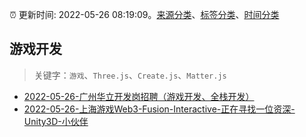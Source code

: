 :alarm_clock: 更新时间: 2022-05-26 08:19:09。[来源分类](../README.md)、[标签分类](../TAGS.md)、[时间分类](../TIMELINE.md)

## 游戏开发


> 关键字：`游戏`、`Three.js`、`Create.js`、`Matter.js`



- [2022-05-26-广州华立开发岗招聘（游戏开发、全栈开发）](https://www.v2ex.com/t/855463) 
- [2022-05-26-上海游戏Web3-Fusion-Interactive-正在寻找一位资深-Unity3D-小伙伴](https://www.v2ex.com/t/855443) 